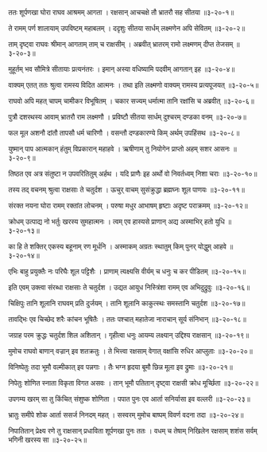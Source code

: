 ततः शूर्पणखा घोरा राघव आश्रमम् आगता ।
रक्षसान् आचचक्षे तौ भ्रातरौ सह सीतया ॥३-२०-१॥

ते रामम् पर्ण शालायाम् उपविष्टम् महाबलम् ।
ददृशुः सीतया सार्धम् लक्ष्मणेन अपि सेवितम् ॥३-२०-२॥

ताम् दृष्ट्वा राघवः श्रीमान् आगताम् ताम् च राक्षसीम् ।
अब्रवीत् भ्रातरम् रामो लक्ष्मणम् दीप्त तेजसम् ॥३-२०-३॥

मुहूर्तम् भव सौमित्रे सीतायाः प्रत्यनंतरः ।
इमान् अस्या वधिष्यामि पदवीम् आगतान् इह ॥३-२०-४॥

वाक्यम् एतत् ततः श्रुत्वा रामस्य विदित आत्मनः ।
तथा इति लक्ष्मणो वाक्यम् रामस्य प्रत्यपूजयत् ॥३-२०-५॥

राघवो अपि महत् चापम् चामीकर विभूषितम् ।
चकार सज्यम् धर्मात्मा तानि रक्षांसि च अब्रवीत् ॥३-२०-६॥

पुत्रौ दशरथस्य आवाम् भ्रातरौ राम लक्ष्मणौ ।
प्रविष्टौ सीतया सार्धम् दुश्चरम् दण्डका वनम् ॥३-२०-७॥

फल मूल अशनौ दांतौ तापसौ धर्म चारिणौ ।
वसन्तौ दण्डकारण्ये किम् अर्थम् उपहिंसथ ॥३-२०-८॥

युष्मान् पाप आत्मकान् हंतुम् विप्रकारान् महाहवे ।
ऋषीणाम् तु नियोगेन प्राप्तो अहम् सशर आसनः ॥३-२०-९॥

तिष्ठत एव अत्र संतुष्टा न उपवरितितुम् अर्हथ ।
यदि प्राणैः इह अर्थो वो निवर्तध्वम् निशा चराः ॥३-२०-१०॥

तस्य तद् वचनम् श्रुत्वा राक्षसाः ते चतुर्दश ।
ऊचुर् वाचम् सुसंक्रुद्धा ब्रह्मघ्नः शूल पाणयः ॥३-२०-११॥

संरक्त नयना घोरा रामम् रक्तांत लोचनम् ।
परुषा मधुर आभाषम् हृष्टाः अदृष्ट पराक्रमम् ॥३-२०-१२॥

क्रोधम् उत्पाद्य नो भर्तुः खरस्य सुमहात्मनः ।
त्वम् एव हास्यसे प्राणान् अद्य अस्माभिर् हतो युधि ॥३-२०-१३॥

का हि ते शक्तिर् एकस्य बहूनाम् रण मूर्धनि ।
अस्माकम् अग्रतः स्थातुम् किम् पुनर् योद्धुम् आहवे ॥३-२०-१४॥

एभिः बाहु प्रयुक्तैः नः परिघैः शूल पट्टिशैः ।
प्राणाम् त्यक्ष्यसि वीर्यम् च धनुः च कर पीडितम् ॥३-२०-१५॥

इति एवम् उक्त्वा संरब्धा राक्षसाः ते चतुर्दश ।
उद्यत आयुध निस्त्रिंशा रामम् एव अभिदुद्रुवुः ॥३-२०-१६॥

चिक्षिपुः तानि शूलानि राघवम् प्रति दुर्जयम् ।
तानि शूलानि काकुत्स्थः समस्तानि चतुर्दश ॥३-२०-१७॥

तावद्भिः एव चिच्छेद शरैः कांचन भूषितैः ।
ततः पश्चात् महातेजा नाराचान् सूर्य संनिभान् ॥३-२०-१८॥

जग्राह परम क्रुद्धः चतुर्दश शिल अशितान् ।
गृहीत्वा धनुः आयम्य लक्ष्यान् उद्दिश्य राक्षसान् ॥३-२०-१९॥

मुमोच राघवो बाणान् वज्रान् इव शतक्रतुः ।
ते भित्त्वा रक्षसाम् वेगात् वक्षांसि रुधिर आप्लुताः ॥३-२०-२०॥

विनिष्पेतुः तदा भूमौ वल्मीकात् इव पन्नगाः ।
तैः भग्न हृदया बूमौ छिन्न मूला इव द्रुमाः ॥३-२०-२१॥

निपेतुः शोणित स्नाता विकृता विगत असवः ।
तान् भूमौ पतितान् दृष्ट्वा राक्षसी क्रोध मूर्च्छिता ॥३-२०-२२॥

उपगम्य खरम् सा तु किंचित् संशुष्क शोणिता ।
पपात पुनः एव आर्ता सनिर्यासा इव वल्लरी ॥३-२०-२३॥

भ्रातुः समीपे शोक आर्ता ससर्ज निनदम् महत् ।
सस्वरम् मुमोच बाष्पम् विवर्ण वदना तदा ॥३-२०-२४॥

निपातितान् प्रेक्ष्य रणे तु राक्षसान् प्रधाविता शूर्पणखा पुनः ततः ।
वधम् च तेषाम् निखिलेन रक्षसाम् शशंस सर्वम् भगिनी खरस्य सा ॥३-२०-२५॥

